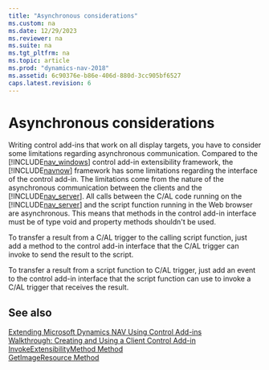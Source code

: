 ```yaml
---
title: "Asynchronous considerations"
ms.custom: na
ms.date: 12/29/2023
ms.reviewer: na
ms.suite: na
ms.tgt_pltfrm: na
ms.topic: article
ms.prod: "dynamics-nav-2018"
ms.assetid: 6c90376e-b86e-406d-880d-3cc905bf6527
caps.latest.revision: 6
---
```

# Asynchronous considerations
Writing control add-ins that work on all display targets, you have to consider some limitations regarding asynchronous communication. Compared to the [!INCLUDE[nav_windows](includes/nav_windows_md.md)] control add-in extensibility framework, the [!INCLUDE[navnow](includes/navnow_md.md)] framework has some limitations regarding the interface of the control add-in. The limitations come from the nature of the asynchronous communication between the clients and the [!INCLUDE[nav_server](includes/nav_server_md.md)]. All calls between the C/AL code running on the [!INCLUDE[nav_server](includes/nav_server_md.md)] and the script function running in the Web browser are asynchronous. This means that methods in the control add-in interface must be of type void and property methods shouldn't be used.  
  
 To transfer a result from a C/AL trigger to the calling script function, just add a method to the control add-in interface that the C/AL trigger can invoke to send the result to the script.  
  
 To transfer a result from a script function to C/AL trigger, just add an event to the control add-in interface that the script function can use to invoke a C/AL trigger that receives the result.  
  
## See also  
 [Extending Microsoft Dynamics NAV Using Control Add-ins](Extending-Microsoft-Dynamics-NAV-Using-Control-Add-ins.md)   
 [Walkthrough: Creating and Using a Client Control Add-in](Walkthrough--Creating-and-Using-a-Client-Control-Add-in.md)   
 [InvokeExtensibilityMethod Method](InvokeExtensibilityMethod-Method.md)   
 [GetImageResource Method](GetImageResource-Method.md)
